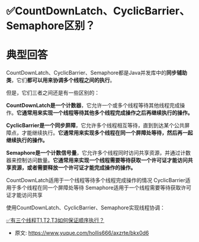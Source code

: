 # ✅CountDownLatch、CyclicBarrier、Semaphore区别？
<!--page header-->

<a name="TDnzZ"></a>
# 典型回答

CountDownLatch、CyclicBarrier、Semaphore都是Java并发库中的**同步辅助类**，它们**都可以用来协调多个线程之间的执行**。

但是，它们三者之间还是有一些区别的：

**CountDownLatch是一个计数器**，它允许一个或多个线程等待其他线程完成操作。**它通常用来实现一个线程等待其他多个线程完成操作之后再继续执行的操作。**

**CyclicBarrier是一个同步屏障**，它允许多个线程相互等待，直到到达某个公共屏障点，才能继续执行。**它通常用来实现多个线程在同一个屏障处等待，然后再一起继续执行的操作。**

**Semaphore是一个计数信号量**，它允许多个线程同时访问共享资源，并通过计数器来控制访问数量。**它通常用来实现一个线程需要等待获取一个许可证才能访问共享资源，或者需要释放一个许可证才能完成操作的操作。**

CountDownLatch适用于一个线程等待多个线程完成操作的情况
CyclicBarrier适用于多个线程在同一个屏障处等待
Semaphore适用于一个线程需要等待获取许可证才能访问共享


使用CountDownLatch、CyclicBarrier、Semaphore实现线程协调：

[✅有三个线程T1,T2,T3如何保证顺序执行？](https://www.yuque.com/hollis666/axzrte/wwqs6n658n4ip0ed?view=doc_embed&inner=zITf4)



<!--page footer-->
- 原文: <https://www.yuque.com/hollis666/axzrte/bkx0d6>
